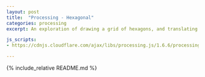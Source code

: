 ```yaml
---
layout: post
title:  "Processing - Hexagonal"
categories: processing
excerpt: An exploration of drawing a grid of hexagons, and translating x-y coordinates of the mouse into which hexagon it intersects with.

js_scripts:
- https://cdnjs.cloudflare.com/ajax/libs/processing.js/1.6.6/processing.js

---
```


<canvas data-processing-sources="hexagonal.pde"></canvas>

{% include_relative README.md %}

